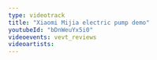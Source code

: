 ```yaml
---
type: videotrack
title: "Xiaomi Mijia electric pump demo"
youtubeId: "bDnWeuYx5i0"
videoevents: vevt_reviews
videoartists:
---
```


